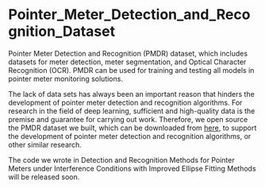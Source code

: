 # Pointer_Meter_Detection_and_Recognition_Dataset

Pointer Meter Detection and Recognition (PMDR) dataset, which includes datasets for meter detection, meter segmentation, and Optical Character Recognition (OCR). PMDR can be used for training and testing all models in pointer meter monitoring solutions.

The lack of data sets has always been an important reason that hinders the development of pointer meter detection and recognition algorithms. For research in the field of deep learning, sufficient and high-quality data is the premise and guarantee for carrying out work. Therefore, we open source the PMDR dataset we built, which can be downloaded from [here](https://drive.google.com/file/d/1xozCzX2v0mykAKZGP-NcocYxK5TemoiX/view?usp=sharing), to support the development of pointer meter detection and recognition algorithms, or other similar research.

The code we wrote in Detection and Recognition Methods for Pointer Meters under Interference Conditions with Improved Ellipse Fitting Methods will be released soon.
